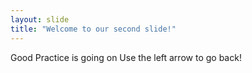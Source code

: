 ```yaml
---
layout: slide
title: "Welcome to our second slide!"
---
```

Good Practice is going on
Use the left arrow to go back!